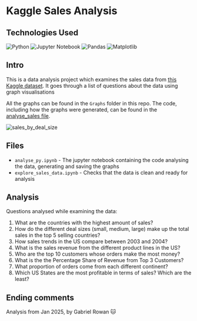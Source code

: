 # Kaggle Sales Analysis

## Technologies Used

![Python](https://img.shields.io/badge/python-3670A0?style=for-the-badge&logo=python&logoColor=ffdd54)
![Jupyter Notebook](https://img.shields.io/badge/jupyter-%23FA0F00.svg?style=for-the-badge&logo=jupyter&logoColor=white)
![Pandas](https://img.shields.io/badge/pandas-%23150458.svg?style=for-the-badge&logo=pandas&logoColor=white)
![Matplotlib](https://img.shields.io/badge/Matplotlib-%23ffffff.svg?style=for-the-badge&logo=Matplotlib&logoColor=black)

## Intro

This is a data analysis project which examines the sales data from [this Kaggle dataset](https://www.kaggle.com/datasets/kyanyoga/sample-sales-data).
It goes through a list of questions about the data using graph visualisations 

All the graphs can be found in the `Graphs` folder in this repo.
The code, including how the graphs were generated, can be found in the [analyse_sales file](https://github.com/gabrielrowan/sales_analysis/blob/main/analyse_sales.ipynb).

![sales_by_deal_size](https://github.com/user-attachments/assets/7d6527e4-4a30-4b1c-b51f-cf8281b0c03f)

## Files 

- `analyse_py.ipynb` - The jupyter notebook containing the code analysing the data, generating and saving the graphs
- `explore_sales_data.ipynb` - Checks that the data is clean and ready for analysis

## Analysis

Questions analysed while examining the data:

1) What are the countries with the highest amount of sales?
2) How do the different deal sizes (small, medium, large) make up the total sales in the top 5 selling countries?
3) How sales trends in the US compare between 2003 and 2004?
4) What is the sales revenue from the  different product lines in the US?
5) Who are the top 10 customers whose orders make the most money?
6) What is the the Percentage Share of Revenue from Top 3 Customers?
7) What proportion of orders come from each different continent?
8) Which US States are the most profitable in terms of sales? Which are the least?


## Ending comments

Analysis from Jan 2025, by Gabriel Rowan  :cat:
